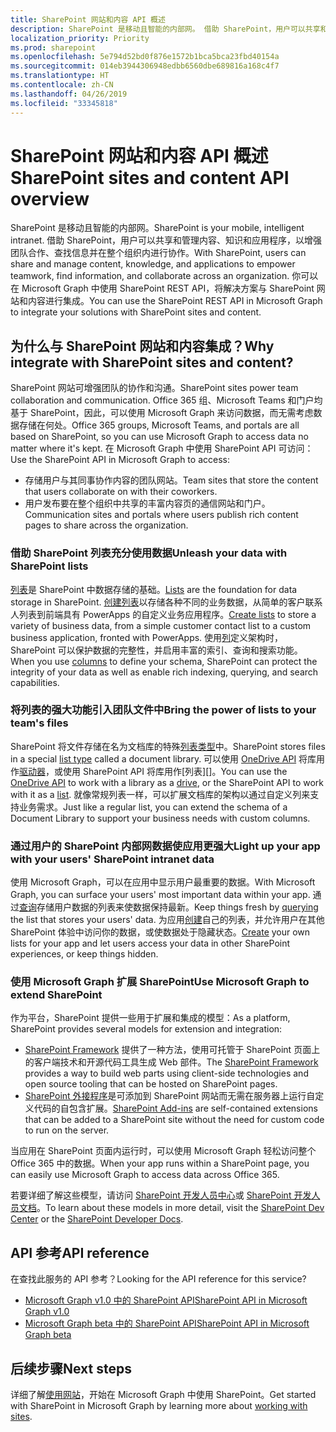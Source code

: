 ```yaml
---
title: SharePoint 网站和内容 API 概述
description: SharePoint 是移动且智能的内部网。 借助 SharePoint，用户可以共享和管理内容、知识和应用程序，以增强团队合作、查找信息并在整个组织内进行协作。 你可以在 Microsoft Graph 中使用 SharePoint REST API，将解决方案与 SharePoint 网站和内容进行集成。
localization_priority: Priority
ms.prod: sharepoint
ms.openlocfilehash: 5e794d52bd0f876e1572b1bca5bca23fbd40154a
ms.sourcegitcommit: 014eb3944306948edbb6560dbe689816a168c4f7
ms.translationtype: HT
ms.contentlocale: zh-CN
ms.lasthandoff: 04/26/2019
ms.locfileid: "33345818"
---
```

# <a name="sharepoint-sites-and-content-api-overview"></a><span data-ttu-id="34114-105">SharePoint 网站和内容 API 概述</span><span class="sxs-lookup"><span data-stu-id="34114-105">SharePoint sites and content API overview</span></span>

<span data-ttu-id="34114-106">SharePoint 是移动且智能的内部网。</span><span class="sxs-lookup"><span data-stu-id="34114-106">SharePoint is your mobile, intelligent intranet.</span></span> <span data-ttu-id="34114-107">借助 SharePoint，用户可以共享和管理内容、知识和应用程序，以增强团队合作、查找信息并在整个组织内进行协作。</span><span class="sxs-lookup"><span data-stu-id="34114-107">With SharePoint, users can share and manage content, knowledge, and applications to empower teamwork, find information, and collaborate across an organization.</span></span> <span data-ttu-id="34114-108">你可以在 Microsoft Graph 中使用 SharePoint REST API，将解决方案与 SharePoint 网站和内容进行集成。</span><span class="sxs-lookup"><span data-stu-id="34114-108">You can use the SharePoint REST API in Microsoft Graph to integrate your solutions with SharePoint sites and content.</span></span>

## <a name="why-integrate-with-sharepoint-sites-and-content"></a><span data-ttu-id="34114-109">为什么与 SharePoint 网站和内容集成？</span><span class="sxs-lookup"><span data-stu-id="34114-109">Why integrate with SharePoint sites and content?</span></span>

<span data-ttu-id="34114-110">SharePoint 网站可增强团队的协作和沟通。</span><span class="sxs-lookup"><span data-stu-id="34114-110">SharePoint sites power team collaboration and communication.</span></span> <span data-ttu-id="34114-111">Office 365 组、Microsoft Teams 和门户均基于 SharePoint，因此，可以使用 Microsoft Graph 来访问数据，而无需考虑数据存储在何处。</span><span class="sxs-lookup"><span data-stu-id="34114-111">Office 365 groups, Microsoft Teams, and portals are all based on SharePoint, so you can use Microsoft Graph to access data no matter where it's kept.</span></span> <span data-ttu-id="34114-112">在 Microsoft Graph 中使用 SharePoint API 可访问：</span><span class="sxs-lookup"><span data-stu-id="34114-112">Use the SharePoint API in Microsoft Graph to access:</span></span>

- <span data-ttu-id="34114-113">存储用户与其同事协作内容的团队网站。</span><span class="sxs-lookup"><span data-stu-id="34114-113">Team sites that store the content that users collaborate on with their coworkers.</span></span>
- <span data-ttu-id="34114-114">用户发布要在整个组织中共享的丰富内容页的通信网站和门户。</span><span class="sxs-lookup"><span data-stu-id="34114-114">Communication sites and portals where users publish rich content pages to share across the organization.</span></span>

### <a name="unleash-your-data-with-sharepoint-lists"></a><span data-ttu-id="34114-115">借助 SharePoint 列表充分使用数据</span><span class="sxs-lookup"><span data-stu-id="34114-115">Unleash your data with SharePoint lists</span></span>

<span data-ttu-id="34114-116">[列表][list]是 SharePoint 中数据存储的基础。</span><span class="sxs-lookup"><span data-stu-id="34114-116">[Lists][list] are the foundation for data storage in SharePoint.</span></span>
<span data-ttu-id="34114-117">[创建列表][create]以存储各种不同的业务数据，从简单的客户联系人列表到前端具有 PowerApps 的自定义业务应用程序。</span><span class="sxs-lookup"><span data-stu-id="34114-117">[Create lists][create] to store a variety of business data, from a simple customer contact list to a custom business application, fronted with PowerApps.</span></span>
<span data-ttu-id="34114-118">使用[列][]定义架构时，SharePoint 可以保护数据的完整性，并启用丰富的索引、查询和搜索功能。</span><span class="sxs-lookup"><span data-stu-id="34114-118">When you use [columns][] to define your schema, SharePoint can protect the integrity of your data as well as enable  rich indexing, querying, and search capabilities.</span></span>

### <a name="bring-the-power-of-lists-to-your-teams-files"></a><span data-ttu-id="34114-119">将列表的强大功能引入团队文件中</span><span class="sxs-lookup"><span data-stu-id="34114-119">Bring the power of lists to your team's files</span></span>

<span data-ttu-id="34114-120">SharePoint 将文件存储在名为文档库的特殊[列表类型][]中。</span><span class="sxs-lookup"><span data-stu-id="34114-120">SharePoint stores files in a special [list type][] called a document library.</span></span>
<span data-ttu-id="34114-121">可以使用 [OneDrive API][] 将库用作[驱动器][]，或使用 SharePoint API 将库用作[列表][]。</span><span class="sxs-lookup"><span data-stu-id="34114-121">You can use the [OneDrive API][] to work with a library as a [drive][], or the SharePoint API to work with it as a [list][].</span></span>
<span data-ttu-id="34114-122">就像常规列表一样，可以扩展文档库的架构以通过自定义列来支持业务需求。</span><span class="sxs-lookup"><span data-stu-id="34114-122">Just like a regular list, you can extend the schema of a Document Library to support your business needs with custom columns.</span></span>

### <a name="light-up-your-app-with-your-users-sharepoint-intranet-data"></a><span data-ttu-id="34114-123">通过用户的 SharePoint 内部网数据使应用更强大</span><span class="sxs-lookup"><span data-stu-id="34114-123">Light up your app with your users' SharePoint intranet data</span></span>

<span data-ttu-id="34114-124">使用 Microsoft Graph，可以在应用中显示用户最重要的数据。</span><span class="sxs-lookup"><span data-stu-id="34114-124">With Microsoft Graph, you can surface your users' most important data within your app.</span></span>
<span data-ttu-id="34114-125">通过[查询][]存储用户数据的列表来使数据保持最新。</span><span class="sxs-lookup"><span data-stu-id="34114-125">Keep things fresh by [querying][] the list that stores your users' data.</span></span>
<span data-ttu-id="34114-126">为应用[创建][]自己的列表，并允许用户在其他 SharePoint 体验中访问你的数据，或使数据处于隐藏状态。</span><span class="sxs-lookup"><span data-stu-id="34114-126">[Create][] your own lists for your app and let users access your data in other SharePoint experiences, or keep things hidden.</span></span>

### <a name="use-microsoft-graph-to-extend-sharepoint"></a><span data-ttu-id="34114-127">使用 Microsoft Graph 扩展 SharePoint</span><span class="sxs-lookup"><span data-stu-id="34114-127">Use Microsoft Graph to extend SharePoint</span></span>

<span data-ttu-id="34114-128">作为平台，SharePoint 提供一些用于扩展和集成的模型：</span><span class="sxs-lookup"><span data-stu-id="34114-128">As a platform, SharePoint provides several models for extension and integration:</span></span>

- <span data-ttu-id="34114-129">[SharePoint Framework][] 提供了一种方法，使用可托管于 SharePoint 页面上的客户端技术和开源代码工具生成 Web 部件。</span><span class="sxs-lookup"><span data-stu-id="34114-129">The [SharePoint Framework][] provides a way to build web parts using client-side technologies and open source tooling that can be hosted on SharePoint pages.</span></span>
- <span data-ttu-id="34114-130">[SharePoint 外接程序][]是可添加到 SharePoint 网站而无需在服务器上运行自定义代码的自包含扩展。</span><span class="sxs-lookup"><span data-stu-id="34114-130">[SharePoint Add-ins][] are self-contained extensions that can be added to a SharePoint site without the need for custom code to run on the server.</span></span>

<span data-ttu-id="34114-131">当应用在 SharePoint 页面内运行时，可以使用 Microsoft Graph 轻松访问整个 Office 365 中的数据。</span><span class="sxs-lookup"><span data-stu-id="34114-131">When your app runs within a SharePoint page, you can easily use Microsoft Graph to access data across Office 365.</span></span>

<span data-ttu-id="34114-132">若要详细了解这些模型，请访问 [SharePoint 开发人员中心][]或 [SharePoint 开发人员文档][]。</span><span class="sxs-lookup"><span data-stu-id="34114-132">To learn about these models in more detail, visit the [SharePoint Dev Center][] or the [SharePoint Developer Docs][].</span></span>

## <a name="api-reference"></a><span data-ttu-id="34114-133">API 参考</span><span class="sxs-lookup"><span data-stu-id="34114-133">API reference</span></span>
<span data-ttu-id="34114-134">在查找此服务的 API 参考？</span><span class="sxs-lookup"><span data-stu-id="34114-134">Looking for the API reference for this service?</span></span>

- [<span data-ttu-id="34114-135">Microsoft Graph v1.0 中的 SharePoint API</span><span class="sxs-lookup"><span data-stu-id="34114-135">SharePoint API in Microsoft Graph v1.0</span></span>](/graph/api/resources/sharepoint?view=graph-rest-1.0)
- [<span data-ttu-id="34114-136">Microsoft Graph beta 中的 SharePoint API</span><span class="sxs-lookup"><span data-stu-id="34114-136">SharePoint API in Microsoft Graph beta</span></span>](/graph/api/resources/sharepoint?view=graph-rest-beta)

## <a name="next-steps"></a><span data-ttu-id="34114-137">后续步骤</span><span class="sxs-lookup"><span data-stu-id="34114-137">Next steps</span></span>

<span data-ttu-id="34114-138">详细了解[使用网站](/graph/api/resources/sharepoint?view=graph-rest-1.0)，开始在 Microsoft Graph 中使用 SharePoint。</span><span class="sxs-lookup"><span data-stu-id="34114-138">Get started with SharePoint in Microsoft Graph by learning more about [working with sites](/graph/api/resources/sharepoint?view=graph-rest-1.0).</span></span>

[list]: /graph/api/resources/list?view=graph-rest-1.0
[列]: /graph/api/resources/columndefinition?view=graph-rest-1.0
[columns]: /graph/api/resources/columndefinition?view=graph-rest-1.0
[列表类型]: /graph/api/resources/listinfo?view=graph-rest-1.0
[list type]: /graph/api/resources/listinfo?view=graph-rest-1.0
[创建]: /graph/api/list-create?view=graph-rest-1.0
[create]: /graph/api/list-create?view=graph-rest-1.0
[查询]: /graph/api/listitem-get?view=graph-rest-1.0
[querying]: /graph/api/listitem-get?view=graph-rest-1.0
[驱动器]: /graph/api/resources/drive?view=graph-rest-1.0
[drive]: /graph/api/resources/drive?view=graph-rest-1.0
[OneDrive API]: /graph/api/resources/onedrive?view=graph-rest-1.0
[SharePoint Framework]: https://docs.microsoft.com/sharepoint/dev/spfx/sharepoint-framework-overview
[SharePoint 外接程序]: https://docs.microsoft.com/sharepoint/dev/sp-add-ins/sharepoint-add-ins
[SharePoint Add-ins]: https://docs.microsoft.com/sharepoint/dev/sp-add-ins/sharepoint-add-ins
[SharePoint 开发人员中心]: https://developer.microsoft.com/sharepoint
[SharePoint Dev Center]: https://developer.microsoft.com/sharepoint
[SharePoint 开发人员文档]: https://aka.ms/spdev-docs
[SharePoint Developer Docs]: https://aka.ms/spdev-docs
[SharePoint]: /graph/api/resources/sharepoint?view=graph-rest-1.0
